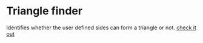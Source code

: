 # Triangle finder
 Identifies whether the user defined sides can form a triangle or not.
 [check it out ](https://triangle-finder.pages.dev/)
